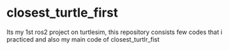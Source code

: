 # closest_turtle_first
Its my 1st ros2 project on turtlesim, this repository consists few codes that i practiced and also my main code of closest_turtlr_fist
